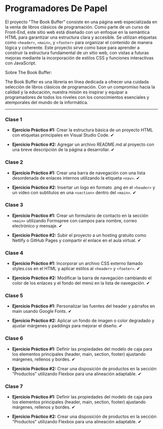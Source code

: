 # Programadores De Papel

El proyecto "The Book Buffer" consiste en una página web especializada en la venta de libros clásicos de programación. Como parte de un curso de Front-End, este sitio web está diseñado con un enfoque en la semántica HTML para garantizar una estructura clara y accesible. Se utilizan etiquetas como `<header>`, `<main>`, y `<footer>` para organizar el contenido de manera lógica y coherente. Este proyecto sirve como base para aprender a construir la estructura fundamental de un sitio web, con vistas a futuras mejoras mediante la incorporación de estilos CSS y funciones interactivas con JavaScript.

Sobre The Book Buffer:

The Book Buffer es una librería en línea dedicada a ofrecer una cuidada selección de libros clásicos de programación. Con un compromiso hacia la calidad y la educación, nuestra misión es inspirar y equipar a programadores de todos los niveles con los conocimientos esenciales y atemporales del mundo de la informática.


---
### Clase 1
- **Ejercicio Práctico #1:** Crear la estructura básica de un proyecto HTML con etiquetas principales en Visual Studio Code. ✔︎

- **Ejercicio Práctico #2:** Agregar un archivo README.md al proyecto con una breve descripción de la página a desarrollar. ✔︎

### Clase 2
- **Ejercicio Práctico #1:** Crear una barra de navegación con una lista desordenada de enlaces internos utilizando la etiqueta `<nav>`. ✔︎

- **Ejercicio Práctico #2:** Insertar un logo en formato .png en el `<header>` y un video con subtítulos en una `<section>` dentro del `<main>`. ✔︎

### Clase 3
- **Ejercicio Práctico #1:** Crear un formulario de contacto en la sección `<main>` utilizando Formspree con campos para nombre, correo electrónico y mensaje. ✔︎

- **Ejercicio Práctico #2:** Subir el proyecto a un hosting gratuito como Netlify o GitHub Pages y compartir el enlace en el aula virtual. ✔︎

### Clase 4
- **Ejercicio Práctico #1:** Incorporar un archivo CSS externo llamado styles.css en el HTML y aplicar estilos al `<header>` y `<footer>`. ✔︎

- **Ejercicio Práctico #2:** Modificar la barra de navegación cambiando el color de los enlaces y el fondo del menú en la lista de navegación. ✔︎

### Clase 5
- **Ejercicio Práctico #1:** Personalizar las fuentes del header y párrafos en main usando Google Fonts. ✔︎

- **Ejercicio Práctico #2:** Aplicar un fondo de imagen o color degradado y ajustar márgenes y paddings para mejorar el diseño. ✔︎

### Clase 6
- **Ejercicio Práctico #1:** Definir las propiedades del modelo de caja para los elementos principales (header, main, section, footer) ajustando márgenes, rellenos y bordes. ✔︎

- **Ejercicio Práctico #2:** Crear una disposición de productos en la sección "Productos" utilizando Flexbox para una alineación adaptable. ✔︎

### Clase 7
- **Ejercicio Práctico #1:** Definir las propiedades del modelo de caja para los elementos principales (header, main, section, footer) ajustando márgenes, rellenos y bordes. ✔︎

- **Ejercicio Práctico #2:** Crear una disposición de productos en la sección "Productos" utilizando Flexbox para una alineación adaptable. ✔︎
